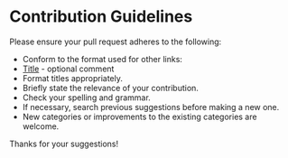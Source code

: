 
# Contribution Guidelines

Please ensure your pull request adheres to the following:

* Conform to the format used for other links:
* [Title](link) - optional comment
* Format titles appropriately.
* Briefly state the relevance of your contribution.
* Check your spelling and grammar.
* If necessary, search previous suggestions before making a new one.
* New categories or improvements to the existing categories are welcome.

Thanks for your suggestions!

